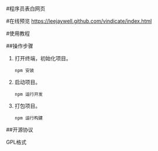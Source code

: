 #程序员表白网页

#在线预览
https://leejaywell.github.com/vindicate/index.html

#使用教程

##操作步骤

1. 打开终端，初始化项目。

   ```
   npm 安装
   ```

2. 启动项目。

   ```
   npm 运行开发
   ```

3. 打包项目。

   ```
   npm 运行构建
   ```

##开源协议

GPL格式
